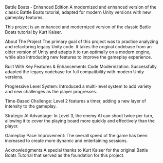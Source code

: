 Battle Boats - Enhanced Edition
A modernized and enhanced version of the classic Battle Boats tutorial, adapted for modern Unity versions with new gameplay features.

This project is an enhanced and modernized version of the classic Battle Boats tutorial by Kurt Kaiser.

About The Project
The primary goal of this project was to practice analyzing and refactoring legacy Unity code. It takes the original codebase from an older version of Unity and adapts it to run optimally on a modern engine, while also introducing new features to improve the gameplay experience.

Built With
Key Features & Enhancements
Code Modernization: Successfully adapted the legacy codebase for full compatibility with modern Unity versions.

Progressive Level System: Introduced a multi-level system to add variety and new challenges as the player progresses.

Time-Based Challenge: Level 2 features a timer, adding a new layer of intensity to the gameplay.

Strategic AI Advantage: In Level 3, the enemy AI can shoot twice per turn, allowing it to cover the playing board more quickly and effectively than the player.

Gameplay Pace Improvement: The overall speed of the game has been increased to create more dynamic and entertaining sessions.

Acknowledgments
A special thanks to Kurt Kaiser for the original Battle Boats Tutorial that served as the foundation for this project.
